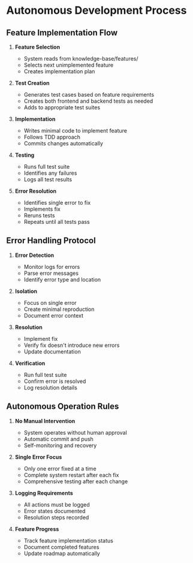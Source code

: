 # Autonomous Development Process

## Feature Implementation Flow

1. **Feature Selection**
   - System reads from knowledge-base/features/
   - Selects next unimplemented feature
   - Creates implementation plan

2. **Test Creation**
   - Generates test cases based on feature requirements
   - Creates both frontend and backend tests as needed
   - Adds to appropriate test suites

3. **Implementation**
   - Writes minimal code to implement feature
   - Follows TDD approach
   - Commits changes automatically

4. **Testing**
   - Runs full test suite
   - Identifies any failures
   - Logs all test results

5. **Error Resolution**
   - Identifies single error to fix
   - Implements fix
   - Reruns tests
   - Repeats until all tests pass

## Error Handling Protocol

1. **Error Detection**
   - Monitor logs for errors
   - Parse error messages
   - Identify error type and location

2. **Isolation**
   - Focus on single error
   - Create minimal reproduction
   - Document error context

3. **Resolution**
   - Implement fix
   - Verify fix doesn't introduce new errors
   - Update documentation

4. **Verification**
   - Run full test suite
   - Confirm error is resolved
   - Log resolution details

## Autonomous Operation Rules

1. **No Manual Intervention**
   - System operates without human approval
   - Automatic commit and push
   - Self-monitoring and recovery

2. **Single Error Focus**
   - Only one error fixed at a time
   - Complete system restart after each fix
   - Comprehensive testing after each change

3. **Logging Requirements**
   - All actions must be logged
   - Error states documented
   - Resolution steps recorded

4. **Feature Progress**
   - Track feature implementation status
   - Document completed features
   - Update roadmap automatically 